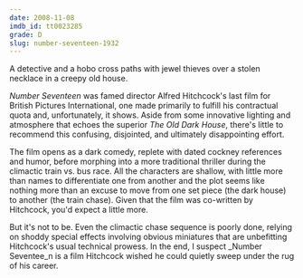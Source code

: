 ```yaml
---
date: 2008-11-08
imdb_id: tt0023285
grade: D
slug: number-seventeen-1932
---
```


A detective and a hobo cross paths with jewel thieves over a stolen necklace in a creepy old house.

_Number Seventeen_ was famed director Alfred Hitchcock's last film for British Pictures International, one made primarily to fulfill his contractual quota and, unfortunately, it shows. Aside from some innovative lighting and atmosphere that echoes the superior <span data-imdb-id="tt0023293">_The Old Dark House_</span>, there's little to recommend this confusing, disjointed, and ultimately disappointing effort.

The film opens as a dark comedy, replete with dated cockney references and humor, before morphing into a more traditional thriller during the climactic train vs. bus race. All the characters are shallow, with little more than names to differentiate one from another and the plot seems like nothing more than an excuse to move from one set piece (the dark house) to another (the train chase). Given that the film was co-written by Hitchcock, you'd expect a little more.

But it's not to be. Even the climactic chase sequence is poorly done, relying on shoddy special effects involving obvious miniatures that are unbefitting Hitchcock's usual technical prowess. In the end, I suspect \_Number Seventee_n is a film Hitchcock wished he could quietly sweep under the rug of his career.
